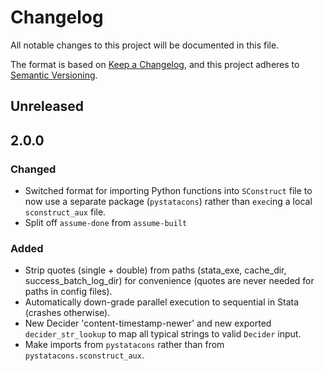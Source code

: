 # Changelog
All notable changes to this project will be documented in this file.

The format is based on [Keep a Changelog](https://keepachangelog.com/en/1.0.0/),
and this project adheres to [Semantic Versioning](https://semver.org/spec/v2.0.0.html).

## Unreleased

## 2.0.0
### Changed
- Switched format for importing Python functions into `SConstruct` file to now use a separate package (`pystatacons`) rather than `exec`ing a local `sconstruct_aux` file.
- Split off `assume-done` from `assume-built`
### Added
- Strip quotes (single + double) from paths (stata_exe, cache_dir, success_batch_log_dir) for convenience (quotes are never needed for paths in config files).
- Automatically down-grade parallel execution to sequential in Stata (crashes otherwise).
- New Decider 'content-timestamp-newer' and new exported `decider_str_lookup` to map all typical strings to valid `Decider` input.
- Make imports from `pystatacons` rather than from `pystatacons.sconstruct_aux`.
